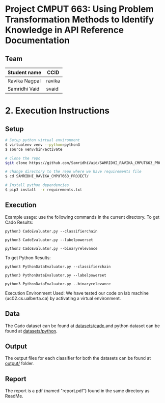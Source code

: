 # Project CMPUT 663: Using Problem Transformation Methods to Identify Knowledge in API Reference Documentation
## Team
|Student name  | CCID    |
|--------------|---------|
|Ravika Nagpal |  ravika |
|Samridhi Vaid |  svaid  |


# 2. Execution Instructions

## Setup
```sh
# Setup python virtual environment
$ virtualenv venv --python=python3
$ source venv/bin/activate

# clone the repo
$git clone https://github.com/SamridhiVaid/SAMRIDHI_RAVIKA_CMPUT663_PROJECT.git

# change directory to the repo where we have requirements file
$ cd SAMRIDHI_RAVIKA_CMPUT663_PROJECT/

# Install python dependencies
$ pip3 install  -r requirements.txt 

```

## Execution
Example usage: use the following commands in the current directory.
To get Cado Results:

`python3 CadoEvaluator.py --classifierchain`

`python3 CadoEvaluator.py --labelpowerset`

`python3 CadoEvaluator.py --binaryrelevance`


To get Python Results:

`python3 PythonDataEvaluator.py --classifierchain`

`python3 PythonDataEvaluator.py --labelpowerset`

`python3 PythonDataEvaluator.py --binaryrelevance`

Execution Environment Used:
We have tested our code on lab machine (uc02.cs.ualberta.ca) by activating a virtual environment.


## Data

The Cado dataset can be found at [datasets/cado](datasets/cado),and python dataset can be found at [datasets/python](datasets/python).

## Output 
The output files for each classifier for both the datasets can be found at [output/](output/) folder.

## Report
The report is a pdf (named "report.pdf") found in the same directory as ReadMe.
